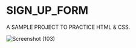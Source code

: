 # SIGN_UP_FORM

A SAMPLE PROJECT TO PRACTICE HTML & CSS.

![Screenshot (103)](https://user-images.githubusercontent.com/106691248/188308059-81c75d8f-b62a-4cc5-b690-b0deaa39bf7c.png)

